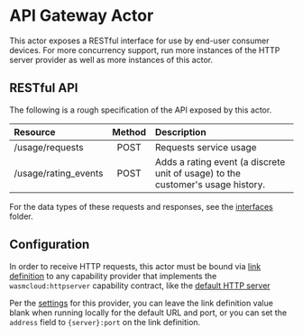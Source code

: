 # API Gateway Actor
This actor exposes a RESTful interface for use by end-user consumer devices. For more concurrency support, run more instances of the HTTP
server provider as well as more instances of this actor.

## RESTful API
The following is a rough specification of the API exposed by this actor.

| Resource | Method | Description |
| :-- | :-: | :-- |
| /usage/requests | POST | Requests service usage |
| /usage/rating_events | POST | Adds a rating event (a discrete unit of usage) to the customer's usage history. |

For the data types of these requests and responses, see the [interfaces](../interfaces/README.md) folder.

## Configuration

In order to receive HTTP requests, this actor must be bound via [link definition](https://wasmcloud.com/docs/reference/host-runtime/links) to any capability provider that implements the `wasmcloud:httpserver` capability contract, like the [default HTTP server](https://github.com/wasmCloud/capability-providers/tree/main/httpserver-rs)

Per the [settings](https://github.com/wasmCloud/capability-providers/blob/main/httpserver-rs/settings.md) for this provider, you can leave the link definition value blank when running locally for the default URL and port, or you can set the `address` field to `{server}:port` on the link definition.

